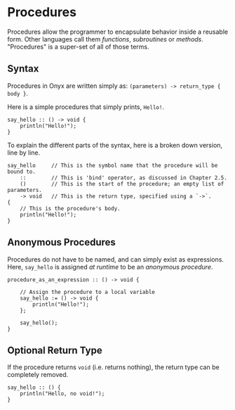 # Procedures

Procedures allow the programmer to encapsulate behavior inside a reusable form. Other languages call them *functions*, *subroutines* or *methods*. "Procedures" is a super-set of all of those terms.

## Syntax
Procedures in Onyx are written simply as: `(parameters) -> return_type { body }`.

Here is a simple procedures that simply prints, `Hello!`.
```onyx
say_hello :: () -> void {
    println("Hello!");
}
```
To explain the different parts of the syntax, here is a broken down version, line by line.
```onyx
say_hello     // This is the symbol name that the procedure will be bound to.
    ::        // This is 'bind' operator, as discussed in Chapter 2.5.
    ()        // This is the start of the procedure; an empty list of parameters.
    -> void   // This is the return type, specified using a `->`.
{
    // This is the procedure's body.
    println("Hello!");
}
```

## Anonymous Procedures
Procedures do not have to be named, and can simply exist as expressions.
Here, `say_hello` is assigned *at runtime* to be an *anonymous procedure*.
```onyx
procedure_as_an_expression :: () -> void {

    // Assign the procedure to a local variable
    say_hello := () -> void {
        println("Hello!");
    };

    say_hello();
}
```

## Optional Return Type
If the procedure returns `void` (i.e. returns nothing), the return type can be completely removed.
```onyx
say_hello :: () {
    println("Hello, no void!");
}
```
